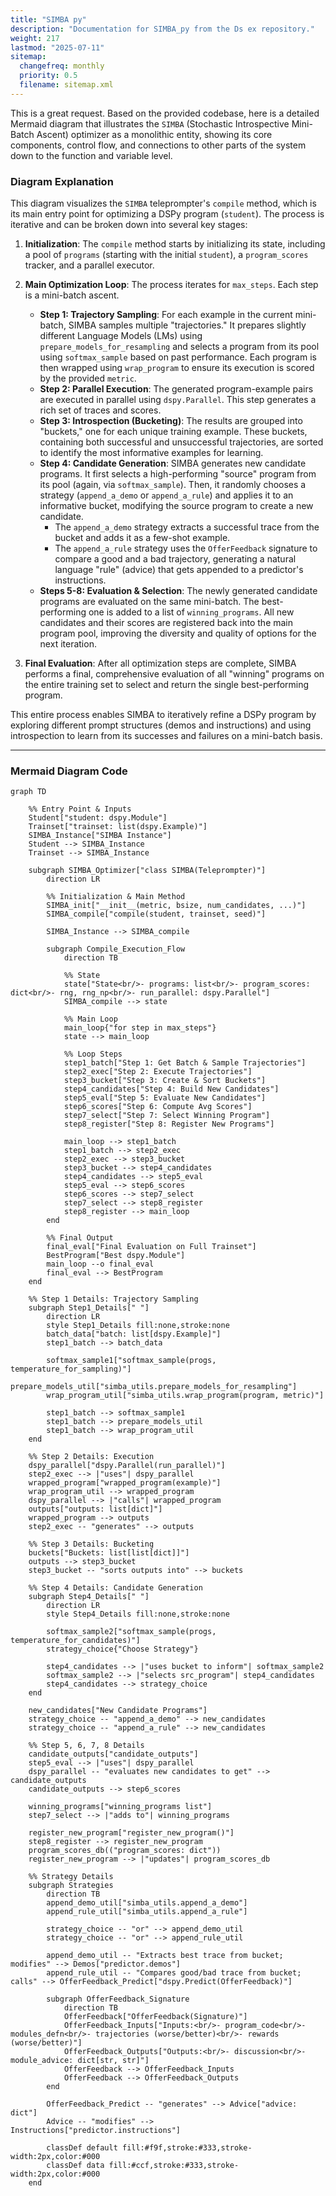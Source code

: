 ```yaml
---
title: "SIMBA py"
description: "Documentation for SIMBA_py from the Ds ex repository."
weight: 217
lastmod: "2025-07-11"
sitemap:
  changefreq: monthly
  priority: 0.5
  filename: sitemap.xml
---
```


This is a great request. Based on the provided codebase, here is a detailed Mermaid diagram that illustrates the `SIMBA` (Stochastic Introspective Mini-Batch Ascent) optimizer as a monolithic entity, showing its core components, control flow, and connections to other parts of the system down to the function and variable level.

### Diagram Explanation

This diagram visualizes the `SIMBA` teleprompter's `compile` method, which is its main entry point for optimizing a DSPy program (`student`). The process is iterative and can be broken down into several key stages:

1.  **Initialization**: The `compile` method starts by initializing its state, including a pool of `programs` (starting with the initial `student`), a `program_scores` tracker, and a parallel executor.

2.  **Main Optimization Loop**: The process iterates for `max_steps`. Each step is a mini-batch ascent.
    *   **Step 1: Trajectory Sampling**: For each example in the current mini-batch, SIMBA samples multiple "trajectories." It prepares slightly different Language Models (LMs) using `prepare_models_for_resampling` and selects a program from its pool using `softmax_sample` based on past performance. Each program is then wrapped using `wrap_program` to ensure its execution is scored by the provided `metric`.
    *   **Step 2: Parallel Execution**: The generated program-example pairs are executed in parallel using `dspy.Parallel`. This step generates a rich set of traces and scores.
    *   **Step 3: Introspection (Bucketing)**: The results are grouped into "buckets," one for each unique training example. These buckets, containing both successful and unsuccessful trajectories, are sorted to identify the most informative examples for learning.
    *   **Step 4: Candidate Generation**: SIMBA generates new candidate programs. It first selects a high-performing "source" program from its pool (again, via `softmax_sample`). Then, it randomly chooses a strategy (`append_a_demo` or `append_a_rule`) and applies it to an informative bucket, modifying the source program to create a new candidate.
        *   The `append_a_demo` strategy extracts a successful trace from the bucket and adds it as a few-shot example.
        *   The `append_a_rule` strategy uses the `OfferFeedback` signature to compare a good and a bad trajectory, generating a natural language "rule" (advice) that gets appended to a predictor's instructions.
    *   **Steps 5-8: Evaluation & Selection**: The newly generated candidate programs are evaluated on the same mini-batch. The best-performing one is added to a list of `winning_programs`. All new candidates and their scores are registered back into the main program pool, improving the diversity and quality of options for the next iteration.

3.  **Final Evaluation**: After all optimization steps are complete, SIMBA performs a final, comprehensive evaluation of all "winning" programs on the entire training set to select and return the single best-performing program.

This entire process enables SIMBA to iteratively refine a DSPy program by exploring different prompt structures (demos and instructions) and using introspection to learn from its successes and failures on a mini-batch basis.

---

### Mermaid Diagram Code

```mermaid
graph TD

    %% Entry Point & Inputs
    Student["student: dspy.Module"]
    Trainset["trainset: list(dspy.Example)"]
    SIMBA_Instance["SIMBA Instance"]
    Student --> SIMBA_Instance
    Trainset --> SIMBA_Instance

    subgraph SIMBA_Optimizer["class SIMBA(Teleprompter)"]
        direction LR
        
        %% Initialization & Main Method
        SIMBA_init["__init__(metric, bsize, num_candidates, ...)"]
        SIMBA_compile["compile(student, trainset, seed)"]
        
        SIMBA_Instance --> SIMBA_compile

        subgraph Compile_Execution_Flow
            direction TB
            
            %% State
            state["State<br/>- programs: list<br/>- program_scores: dict<br/>- rng, rng_np<br/>- run_parallel: dspy.Parallel"]
            SIMBA_compile --> state
            
            %% Main Loop
            main_loop{"for step in max_steps"}
            state --> main_loop

            %% Loop Steps
            step1_batch["Step 1: Get Batch & Sample Trajectories"]
            step2_exec["Step 2: Execute Trajectories"]
            step3_bucket["Step 3: Create & Sort Buckets"]
            step4_candidates["Step 4: Build New Candidates"]
            step5_eval["Step 5: Evaluate New Candidates"]
            step6_scores["Step 6: Compute Avg Scores"]
            step7_select["Step 7: Select Winning Program"]
            step8_register["Step 8: Register New Programs"]

            main_loop --> step1_batch
            step1_batch --> step2_exec
            step2_exec --> step3_bucket
            step3_bucket --> step4_candidates
            step4_candidates --> step5_eval
            step5_eval --> step6_scores
            step6_scores --> step7_select
            step7_select --> step8_register
            step8_register --> main_loop
        end

        %% Final Output
        final_eval["Final Evaluation on Full Trainset"]
        BestProgram["Best dspy.Module"]
        main_loop --o final_eval
        final_eval --> BestProgram
    end
    
    %% Step 1 Details: Trajectory Sampling
    subgraph Step1_Details[" "]
        direction LR
        style Step1_Details fill:none,stroke:none
        batch_data["batch: list[dspy.Example]"]
        step1_batch --> batch_data
        
        softmax_sample1["softmax_sample(progs, temperature_for_sampling)"]
        prepare_models_util["simba_utils.prepare_models_for_resampling"]
        wrap_program_util["simba_utils.wrap_program(program, metric)"]
        
        step1_batch --> softmax_sample1
        step1_batch --> prepare_models_util
        step1_batch --> wrap_program_util
    end

    %% Step 2 Details: Execution
    dspy_parallel["dspy.Parallel(run_parallel)"]
    step2_exec --> |"uses"| dspy_parallel
    wrapped_program["wrapped_program(example)"]
    wrap_program_util --> wrapped_program
    dspy_parallel --> |"calls"| wrapped_program
    outputs["outputs: list[dict]"]
    wrapped_program --> outputs
    step2_exec -- "generates" --> outputs

    %% Step 3 Details: Bucketing
    buckets["Buckets: list[list[dict]]"]
    outputs --> step3_bucket
    step3_bucket -- "sorts outputs into" --> buckets

    %% Step 4 Details: Candidate Generation
    subgraph Step4_Details[" "]
        direction LR
        style Step4_Details fill:none,stroke:none
        
        softmax_sample2["softmax_sample(progs, temperature_for_candidates)"]
        strategy_choice{"Choose Strategy"}
        
        step4_candidates --> |"uses bucket to inform"| softmax_sample2
        softmax_sample2 --> |"selects src_program"| step4_candidates
        step4_candidates --> strategy_choice
    end
    
    new_candidates["New Candidate Programs"]
    strategy_choice -- "append_a_demo" --> new_candidates
    strategy_choice -- "append_a_rule" --> new_candidates
    
    %% Step 5, 6, 7, 8 Details
    candidate_outputs["candidate_outputs"]
    step5_eval --> |"uses"| dspy_parallel
    dspy_parallel -- "evaluates new candidates to get" --> candidate_outputs
    candidate_outputs --> step6_scores
    
    winning_programs["winning_programs list"]
    step7_select --> |"adds to"| winning_programs
    
    register_new_program["register_new_program()"]
    step8_register --> register_new_program
    program_scores_db(("program_scores: dict"))
    register_new_program --> |"updates"| program_scores_db

    %% Strategy Details
    subgraph Strategies
        direction TB
        append_demo_util["simba_utils.append_a_demo"]
        append_rule_util["simba_utils.append_a_rule"]
        
        strategy_choice -- "or" --> append_demo_util
        strategy_choice -- "or" --> append_rule_util
        
        append_demo_util -- "Extracts best trace from bucket; modifies" --> Demos["predictor.demos"]
        append_rule_util -- "Compares good/bad trace from bucket; calls" --> OfferFeedback_Predict["dspy.Predict(OfferFeedback)"]
        
        subgraph OfferFeedback_Signature
            direction TB
            OfferFeedback["OfferFeedback(Signature)"]
            OfferFeedback_Inputs["Inputs:<br/>- program_code<br/>- modules_defn<br/>- trajectories (worse/better)<br/>- rewards (worse/better)"]
            OfferFeedback_Outputs["Outputs:<br/>- discussion<br/>- module_advice: dict[str, str]"]
            OfferFeedback --> OfferFeedback_Inputs
            OfferFeedback --> OfferFeedback_Outputs
        end

        OfferFeedback_Predict -- "generates" --> Advice["advice: dict"]
        Advice -- "modifies" --> Instructions["predictor.instructions"]

        classDef default fill:#f9f,stroke:#333,stroke-width:2px,color:#000
        classDef data fill:#ccf,stroke:#333,stroke-width:2px,color:#000
    end
```
